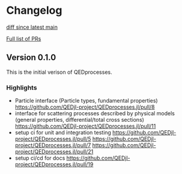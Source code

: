 # Changelog

[diff since latest main](https://github.com/QEDjl-project/QEDprocesses.jl/compare/302274695d82225f4a810c252d6919839bc59fd7...release-v0.1.0)

[Full list of PRs](https://github.com/QEDjl-project/QEDprocesses.jl/milestone/2?closed=1)

## Version 0.1.0

This is the initial verison of QEDprocesses.

### Highlights
* Particle interface (Particle types, fundamental properties) https://github.com/QEDjl-project/QEDprocesses.jl/pull/8
* interface for scattering processes described by physical models (general properties, differential/total cross sections) https://github.com/QEDjl-project/QEDprocesses.jl/pull/11
* setup ci for unit and integration testing https://github.com/QEDjl-project/QEDprocesses.jl/pull/5 https://github.com/QEDjl-project/QEDprocesses.jl/pull/7 https://github.com/QEDjl-project/QEDprocesses.jl/pull/21
* setup ci/cd for docs https://github.com/QEDjl-project/QEDprocesses.jl/pull/19
